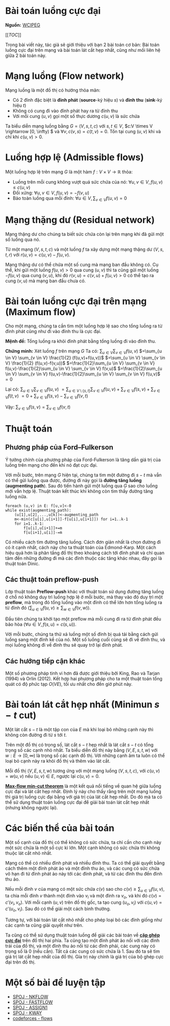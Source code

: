 # Bài toán luồng cực đại

**Nguồn:** [WCIPEG](http://wcipeg.com/wiki/Maximum_flow)

[[_TOC_]]

Trong bài viết này, tác giả sẽ giới thiệu với bạn 2 bài toán cơ bản: Bài toán luồng cực đại trên mạng và bài toán lát cắt hẹp nhất, cũng như mối liên hệ giữa 2 bài toán này.

# Mạng luồng (Flow network)

Mạng luồng là một đồ thị có hướng thỏa mãn:

* Có 2 đỉnh đặc biệt là **đỉnh phát** (**source**-ký hiệu $s$) và **đỉnh thu** (**sink**-ký hiệu $t$)
* Không có cung đi vào đỉnh phát hay ra từ đỉnh thu
* Với mỗi cung $(u,v)$ gọi một số thực dương $c(u,v)$ là sức chứa

Ta biểu diễn mạng luồng bằng $G=(V,s,t,c)$ với $s,t \in V$, $c:V \times V \rightarrow [0, \infty) $ và $\forall v, c(v,s)=c(t,v)=0$. Tồn tại cung $(u,v)$ khi và chỉ khi $c(u,v)>0$.

# Luồng hợp lệ (Admissible flows)

Một luồng hợp lệ trên mạng $G$ là một hàm $f:V\times V\rightarrow \mathbb{R}$ thỏa:

* Luồng trên mỗi cung không vượt quá sức chứa của nó: $\forall u,v \in V,f(u,v) \leq c(u,v)$
* Đối xứng: $\forall u,v \in V,f(u,v)=-f(v,u)$
* Bảo toàn luồng qua mỗi đỉnh: $\forall u \in V, \sum_{v \in V} f(u,v)=0$

# Mạng thặng dư (Residual network)

Mạng thặng dư cho chúng ta biết sức chứa còn lại trên mạng khi đã gửi một số luồng qua nó.

Từ một mạng $(V,s,t,c)$ và một luồng $f$ ta xây dựng một mạng thặng dư $(V,s,t,r)$ với $r(u,v)=c(u,v)-f(u,v)$.

Mạng thặng dư có thể chứa một số cung mà mạng ban đầu không có. Cụ thể, khi gửi một luồng $f(u,v)>0$ qua cung $(u,v)$ thì ta cũng gửi một luồng $-f(u,v)$ qua cung $(v,u)$, khi đó $r(v,u)=c(v,u)+f(u,v)>0$ có thể tạo ra cung $(v,u)$ mà mạng ban đầu chưa có.

# Bài toán luồng cực đại trên mạng (Maximum flow)

Cho một mạng, chúng ta cần tìm một luồng hợp lệ sao cho tổng luồng ra từ đỉnh phát cũng như đi vào đỉnh thu là cực đại.

**Mệnh đề:** Tổng luồng ra khỏi đỉnh phát bằng tổng luồng đi vào đỉnh thu.

**Chứng minh:** Xét luồng $f$ trên mạng $G$
Ta có:
$\sum_{u \in V} \sum_{v \in V} f(u,v)$
$=\sum_{u \in V} \sum_{v \in V} \frac{1}{2} (f(u,v)+f(u,v))$
$=\sum_{u \in V} \sum_{v \in V} \frac{1}{2} (f(u,v)-f(v,u))$
$=\frac{1}{2}\sum_{u \in V} \sum_{v \in V} f(u,v)-\frac{1}{2}\sum_{u \in V} \sum_{v \in V} f(v,u)$
$=\frac{1}{2}\sum_{u \in V} \sum_{v \in V} f(u,v)-\frac{1}{2}\sum_{u \in V} \sum_{v \in V} f(u,v)$
$=0$

Lại có:
$\sum_{u \in V} \sum_{v \in V} f(u,v)$
$=\sum_{u \in V \setminus \{s,t\}} \sum_{v \in V} f(u,v)+\sum_{v \in V}f(s,v)+\sum_{v \in V}f(t,v)$
$=0+\sum_{v \in V}f(s,v)-\sum_{v \in V}f(v,t)$

Vậy: $\sum_{v \in V}f(s,v)=\sum_{v \in V}f(v,t)$

# Thuật toán

## Phương pháp của Ford–Fulkerson

Ý tưởng chính của phương pháp của Ford-Fulkerson là tăng dần giá trị của luồng trên mạng cho đến khi nó đạt cực đại.

Với mỗi bước, trên mạng $G$ hiện tại, chúng ta tìm một đường đi $s-t$ mà vẫn có thể gửi luồng qua được, đường đi này gọi là **đường tăng luồng** (**augmenting path**). Sau đó tiến hành gửi một luồng qua $G$ sao cho luồng mới vẫn hợp lệ. Thuật toán kết thúc khi không còn tìm thấy đường tăng luồng nữa.

```
foreach (u,v) in E: f[u,v]<-0
while exist(augmenting_path):
    (u[1],u[2],...,u[k])<-augmenting_path
    m<-min(c[u[i],u[i+1]]-f[u[i],u[i+1]]) for i=1..k-1
    for i=1..k-1: 
    	f[u[i],u[i+1]]+=m
        f[u[i+1],u[i]]-=m
```

Có nhiều cách tìm đường tăng luồng. Cách đơn giản nhất là chọn đường đi có ít cạnh nhất, cách này cho ta thuật toán của Edmond-Karp. Một cách hiệu quả hơn là phân tầng đồ thị theo khoảng cách tới đỉnh phát và chỉ quan tâm đến những đường đi mà các đỉnh thuộc các tâng khác nhau, đây gọi là thuật toán Dinic.

## Các thuật toán preflow-push

Lớp thuật toán **Preflow-push** khác với thuật toán sử dụng đường tăng luồng ở chỗ nó không duy trì luồng hợp lệ ở mỗi bước, mà thay vào đó duy trì một **preflow**, mà trong đó tổng luồng vào một đỉnh có thể lớn hơn tổng luồng ra từ đỉnh đó ($\sum_{u \in V}f(u,v) \geq \sum_{w \in V}f(v,w)$).

Đầu tiên chúng ta khởi tạo một preflow mà mỗi cung đi ra từ đỉnh phát đều bão hòa ($\forall u \in V, f(s,u)=c(s,u)$).

Với mỗi bước, chúng ta thử xả luồng một số đỉnh bị quá tải bằng cách gửi luồng sang một đỉnh kề của nó. Một số luồng cuối cùng sẽ đi về đỉnh thu, và mọi luồng không đi về đỉnh thu sẽ quay trở lại đỉnh phát.

## Các hướng tiếp cận khác

Một số phương pháp tinh vi hơn đã được giới thiệu bởi King, Rao và Tarjan (1994) và Orlin (2012). Kết hợp hai phương pháp cho ta một thuật toán tổng quát có độ phức tạp $O(VE)$, tối ưu nhất cho đến giờ phút này.

# Bài toán lát cắt hẹp nhất (Minimun $s-t$ cut)

Một lát cắt $s-t$ là một tập con của $E$ mà khi loại bỏ những cạnh này thì không còn đường đi từ $s$ tới $t$.

Trên một đồ thị có trọng số, lát cắt $s-t$ hẹp nhất là lát cắt $s-t$ có tổng trọng số các cạnh nhỏ nhất. Ta biểu diễn đồ thị này bằng $(V,E,s,t,w)$ với $w:E \rightarrow [0,\infty)$ là trọng số các cạnh đồ thị. Với những cạnh âm ta luôn có thể loại bỏ cạnh này ra khỏi đồ thị và thêm vào lát cắt.

Mỗi đồ thị $(V,E,s,t,w)$ tương ứng với một mạng luồng $(V,s,t,c)$, với $c(u,v)=w(u,v)$ nếu $(u,v) \in E$, ngược lại $c(u,v)=0$.

[**Max-flow min-cut theorem**](https://en.wikipedia.org/wiki/Max-flow_min-cut_theorem) là một kết quả nổi tiếng về quan hệ giữa luồng cực đại và lát cắt hẹp nhất. Định lý này cho thấy rằng trên một mạng luồng thì giá trị luồng cực đại bằng với giá trị của lát cắt hẹp nhất. Do đó mà ta có thể sử dụng thuật toán luồng cực đại để giải bài toán lát cắt hẹp nhất (nhưng không ngược lại).

# Các biến thể của bài toán

Một số cạnh của đồ thị có thể không có sức chứa, ta chỉ cần cho cạnh này một sức chứa là một số cực kì lớn. Một cạnh không có sức chứa thì không thuộc lát cắt nhỏ nhất.

Mạng có thể có nhiều đỉnh phát và nhiều đỉnh thu. Ta có thể giải quyết bằng cách thêm một đỉnh phát ảo và một đỉnh thu ảo, và các cung có sức chứa vô hạn đi từ đỉnh phát ảo này tới các đỉnh phát, và từ các đỉnh thu đến đỉnh thu ảo.

Nếu mỗi đỉnh $v$ của mạng có một sức chứa $c(v)$ sao cho $c(v) \geq \sum_{u \in V} f(u,v)$, ta chia mỗi đỉnh $v$ thành một đỉnh vào $v_i$ và một đỉnh ra $v_o$, và khi đó $c(v)=c'(v_i,v_o)$. Với mỗi cạnh $(u,v)$ trên đồ thị gốc, ta tạo cung $(u_o,v_i)$ với $c(u,v)=c'(u_o,v_i)$. Sau đó có thể giải một cách bình thường.

Tương tự, với bài toán lát cắt nhỏ nhất cho phép loại bỏ các đỉnh giống như các cạnh ta cũng giải quyết như trên.

Ta cũng có thể sử dụng thuật toán luồng để giải các bài toán về [**cặp ghép cực đại**](https://en.wikipedia.org/wiki/Matching_(graph_theory)) trên đồ thị hai phía. Ta cũng tạo một đỉnh phát ảo nối với các đỉnh trái của đồ thị, và một đỉnh thu ảo nối từ các đỉnh phải, các cung này có trọng số là 0 (nếu cần). Tất cả các cung có sức chứa là 1. Sau đó ta sẽ tìm giá trị lát cắt hẹp nhất của đồ thị. Gía trị này chính là giá trị của bộ ghép cực đại trên đồ thị.

# Một số bài để luyện tập

- [SPOJ - NKFLOW](http://vn.spoj.com/problems/NKFLOW/)
- [SPOJ - FASTFLOW](http://vn.spoj.com/problems/FASTFLOW/)
- [SPOJ - ASSIGN1](http://vn.spoj.com/problems/ASSIGN1/)
- [SPOJ - KWAY](http://vn.spoj.com/problems/KWAY/)
- [codeforces - flows](http://codeforces.com/problemset/tags/flows)